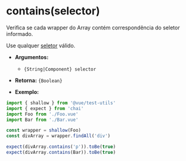 # contains(selector)

Verifica se cada wrapper do Array contém correspondência do seletor informado.

Use qualquer [seletor](../selectors.md) válido.

- **Argumentos:**
  - `{String|Component} selector`

- **Retorna:** `{Boolean}`

- **Exemplo:**

```js
import { shallow } from '@vue/test-utils'
import { expect } from 'chai'
import Foo from './Foo.vue'
import Bar from './Bar.vue'

const wrapper = shallow(Foo)
const divArray = wrapper.findAll('div')

expect(divArray.contains('p')).toBe(true)
expect(divArray.contains(Bar)).toBe(true)
```
